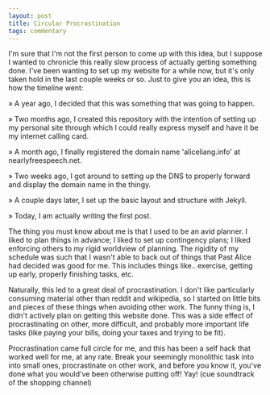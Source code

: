 ```yaml
---
layout: post
title: Circular Procrastination
tags: commentary
---
```


I'm sure that I'm not the first person to come up with this idea, but I suppose I wanted to chronicle this really slow process of actually getting something done.  I've been wanting to set up my website for a while now, but it's only taken hold in the last couple weeks or so.  Just to give you an idea, this is how the timeline went:

  &raquo; A year ago, I decided that this was something that was going to happen.

  &raquo; Two months ago, I created this repository with the intention of setting up my personal site through which I could really express myself and have it be my internet calling card.

  &raquo; A month ago, I finally registered the domain name 'aliceliang.info' at nearlyfreespeech.net.

  &raquo; Two weeks ago, I got around to setting up the DNS to properly forward and display the domain name in the thingy.

  &raquo; A couple days later, I set up the basic layout and structure with Jekyll.

  &raquo;  Today, I am actually writing the first post.

The thing you must know about me is that I used to be an avid planner.  I liked to plan things in advance; I liked to set up contingency plans; I liked enforcing others to my rigid worldview of planning.  The rigidity of my schedule was such that I wasn't able to back out of things that Past Alice had decided was good for me.  This includes things like.. exercise, getting up early, properly finishing tasks, etc.

Naturally, this led to a great deal of procrastination.  I don't like particularly consuming material other than reddit and wikipedia, so I started on little bits and pieces of these things when avoiding other work.  The funny thing is, I didn't actively plan on getting this website done.  This was a side effect of procrastinating on other, more difficult, and probably more important life tasks (like paying your bills, doing your taxes and trying to be fit).

Procrastination came full circle for me, and this has been a self hack that worked well for me, at any rate.  Break your seemingly monolithic task into into small ones, procrastinate on other work, and before you know it, you've done what you would've been otherwise putting off!  Yay! (cue soundtrack of the shopping channel)
